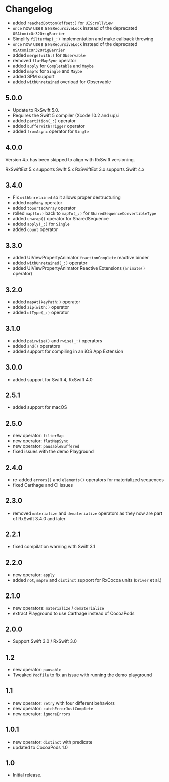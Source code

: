 Changelog
=========

- added `reachedBottom(offset:)` for `UIScrollView`
- `once` now uses a `NSRecursiveLock` instead of the deprecated `OSAtomicOr32OrigBarrier`
- Simplify `filterMap(_:)` implementation and make callback throwing
- `once` now uses a `NSRecursiveLock` instead of the deprecated `OSAtomicOr32OrigBarrier`
- added `merge(with:)` for `Observable`
- removed `flatMapSync` operator
- added `apply` for `Completable` and `Maybe` 
- added `mapTo` for `Single` and `Maybe`
- added SPM support
- added `withUnretained` overload for Observable<Void>

5.0.0
-----
- Update to RxSwift 5.0.
- Requires the Swift 5 compiler (Xcode 10.2 and up).i
- added `partition(_:)` operator
- added `bufferWithTrigger` operator
- added `fromAsync` operator for `Single`

4.0.0
------
Version 4.x has been skipped to align with RxSwift versioning.

RxSwiftExt 5.x supports Swift 5.x
RxSwiftExt 3.x supports Swift 4.x

3.4.0
-----
- Fix `withUnretained` so it allows proper destructuring
- added `mapMany` operator
- added `toSortedArray` operator
- rolled `map(to:)` back to `mapTo(_:)` for `SharedSequenceConvertibleType`
- added `unwrap()` operator for SharedSequence
- added `apply(_:)` for `Single`
- added `count` operator

3.3.0
-----
- added UIViewPropertyAnimator `fractionComplete` reactive binder
- added `withUnretained(_:)` operator
- added UIViewPropertyAnimator Reactive Extensions (`animate()` operator)

3.2.0
-----
- added `mapAt(keyPath:)` operator
- added `zip(with:)` operator
- added `ofType(_:)` operator

3.1.0
-----
- added `pairwise()` and `nwise(_:)` operators
- added `and()` operators
- added support for compiling in an iOS App Extension

3.0.0
-----
- added support for Swift 4, RxSwift 4.0

2.5.1
-----
- added support for macOS

2.5.0
-----
- new operator: `filterMap`
- new operator: `flatMapSync`
- new operator: `pausableBuffered`
- fixed issues with the demo Playground

2.4.0
-----
- re-added `errors()` and `elements()` operators for materialized sequences
- fixed Carthage and CI issues

2.3.0
-----
- removed `materialize` and `dematerialize` operators as they now are part of RxSwift 3.4.0 and later

2.2.1
-----
- fixed compilation warning with Swift 3.1

2.2.0
-----
- new operator: `apply`
- added `not`, `mapTo` and `distinct` support for RxCocoa units (`Driver` et al.)

2.1.0
-----
- new operators: `materialize` / `dematerialize`
- extract Playground to use Carthage instead of CocoaPods

2.0.0
-----
- Support Swift 3.0 / RxSwift 3.0

1.2
-----
- new operator: `pausable`
- Tweaked `Podfile` to fix an issue with running the demo playground

1.1
-----
- new operator: `retry` with four different behaviors
- new operator: `catchErrorJustComplete`
- new operator: `ignoreErrors`

1.0.1
-----
- new operator: `distinct` with predicate
- updated to CocoaPods 1.0

1.0
-----
- Initial release.
